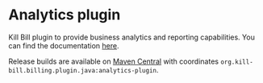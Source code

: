 Analytics plugin
================

Kill Bill plugin to provide business analytics and reporting capabilities. You can find the documentation [here](http://killbill.github.io/killbill-docs/userguide.html).

Release builds are available on [Maven Central](http://search.maven.org/#search%7Cga%7C1%7Cg%3A%22org.kill-bill.billing.plugin.java%22%20AND%20a%3A%22analytics-plugin%22) with coordinates `org.kill-bill.billing.plugin.java:analytics-plugin`.
